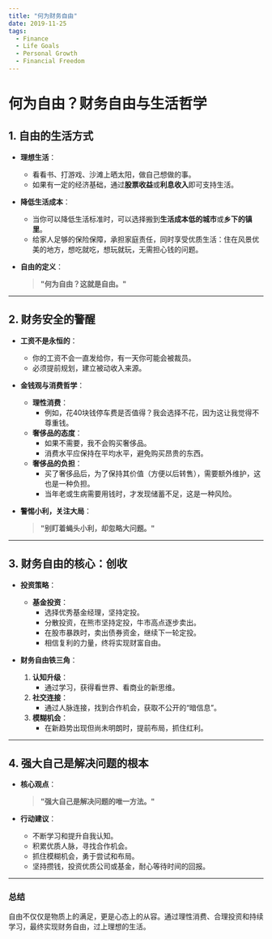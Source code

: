 ```yaml
---
title: "何为财务自由"
date: 2019-11-25
tags:
  - Finance
  - Life Goals
  - Personal Growth
  - Financial Freedom
---
```


# 何为自由？财务自由与生活哲学

## 1. 自由的生活方式

- **理想生活**：
  - 看看书、打游戏、沙滩上晒太阳，做自己想做的事。
  - 如果有一定的经济基础，通过**股票收益**或**利息收入**即可支持生活。

- **降低生活成本**：
  - 当你可以降低生活标准时，可以选择搬到**生活成本低的城市**或**乡下的镇里**。
  - 给家人足够的保险保障，承担家庭责任，同时享受优质生活：住在风景优美的地方，想吃就吃，想玩就玩，无需担心钱的问题。

- **自由的定义**：
  > **"何为自由？这就是自由。"**

---

## 2. 财务安全的警醒

- **工资不是永恒的**：
  - 你的工资不会一直发给你，有一天你可能会被裁员。
  - 必须提前规划，建立被动收入来源。

- **金钱观与消费哲学**：
  - **理性消费**：  
    - 例如，花40块钱停车费是否值得？我会选择不花，因为这让我觉得不尊重钱。
  - **奢侈品的态度**：  
    - 如果不需要，我不会购买奢侈品。
    - 消费水平应保持在平均水平，避免购买昂贵的东西。
  - **奢侈品的负担**：  
    - 买了奢侈品后，为了保持其价值（方便以后转售），需要额外维护，这也是一种负担。
    - 当年老或生病需要用钱时，才发现储蓄不足，这是一种风险。

- **警惕小利，关注大局**：
  > **"别盯着蝇头小利，却忽略大问题。"**

---

## 3. 财务自由的核心：创收

- **投资策略**：
  - **基金投资**：  
    - 选择优秀基金经理，坚持定投。
    - 分散投资，在熊市坚持定投，牛市高点逐步卖出。
    - 在股市暴跌时，卖出债券资金，继续下一轮定投。
    - 相信复利的力量，终将实现财富自由。

- **财务自由铁三角**：
  1. **认知升级**：  
     - 通过学习，获得看世界、看商业的新思维。
  2. **社交连接**：  
     - 通过人脉连接，找到合作机会，获取不公开的“暗信息”。
  3. **模糊机会**：  
     - 在新趋势出现但尚未明朗时，提前布局，抓住红利。

---

## 4. 强大自己是解决问题的根本

- **核心观点**：
  > **"强大自己是解决问题的唯一方法。"**

- **行动建议**：
  - 不断学习和提升自我认知。
  - 积累优质人脉，寻找合作机会。
  - 抓住模糊机会，勇于尝试和布局。
  - 坚持攒钱，投资优质公司或基金，耐心等待时间的回报。

---

### 总结
自由不仅仅是物质上的满足，更是心态上的从容。通过理性消费、合理投资和持续学习，最终实现财务自由，过上理想的生活。
